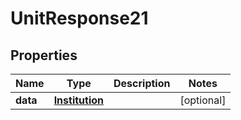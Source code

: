 # UnitResponse21

## Properties
Name | Type | Description | Notes
------------ | ------------- | ------------- | -------------
**data** | [**Institution**](Institution.md) |  |  [optional]
